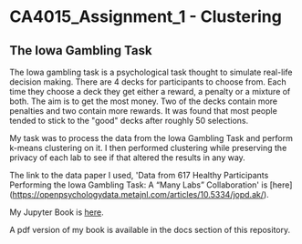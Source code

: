 # CA4015_Assignment_1 - Clustering

## The Iowa Gambling Task

The Iowa gambling task is a psychological task thought to simulate real-life decision making. There are 4 decks for participants to choose from. Each time they choose a deck they get either a reward, a penalty or a mixture of both. The aim is to get the most money. Two of the decks contain more penalties and two contain more rewards. It was found that most people tended to stick to the "good" decks after roughly 50 selections.

My task was to process the data from the Iowa Gambling Task and perform k-means clustering on it. I then performed clustering while preserving the privacy of each lab to see if that altered the results in any way. 

The link to the data paper I used, 'Data from 617 Healthy Participants Performing the Iowa Gambling Task: A “Many Labs” Collaboration' is [here] (https://openpsychologydata.metajnl.com/articles/10.5334/jopd.ak/).

My Jupyter Book is [here](https://www.google.com/).

A pdf version of my book is available in the docs section of this repository.

